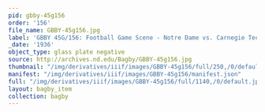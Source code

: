 ```yaml
---
pid: gbby-45g156
order: '156'
file_name: GBBY-45g156.jpg
label: 'GBBY 45G/156: Football Game Scene - Notre Dame vs. Carnegie Tech - 1936'
_date: '1936'
object_type: glass plate negative
source: http://archives.nd.edu/Bagby/GBBY-45g156.jpg
thumbnail: "/img/derivatives/iiif/images/GBBY-45g156/full/250,/0/default.jpg"
manifest: "/img/derivatives/iiif/images/GBBY-45g156/manifest.json"
full: "/img/derivatives/iiif/images/GBBY-45g156/full/1140,/0/default.jpg"
layout: bagby_item
collection: bagby
---
```

